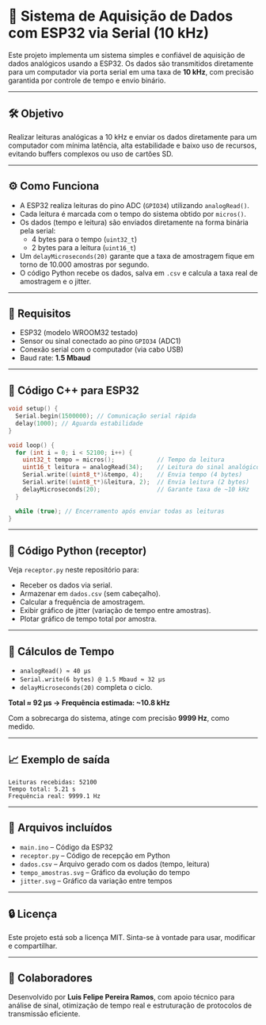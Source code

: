 
# 📡 Sistema de Aquisição de Dados com ESP32 via Serial (10 kHz)

Este projeto implementa um sistema simples e confiável de aquisição de dados analógicos usando a ESP32. Os dados são transmitidos diretamente para um computador via porta serial em uma taxa de **10 kHz**, com precisão garantida por controle de tempo e envio binário.

---

## 🛠️ Objetivo

Realizar leituras analógicas a 10 kHz e enviar os dados diretamente para um computador com mínima latência, alta estabilidade e baixo uso de recursos, evitando buffers complexos ou uso de cartões SD.

---

## ⚙️ Como Funciona

- A ESP32 realiza leituras do pino ADC (`GPIO34`) utilizando `analogRead()`.
- Cada leitura é marcada com o tempo do sistema obtido por `micros()`.
- Os dados (tempo e leitura) são enviados diretamente na forma binária pela serial:
  - 4 bytes para o tempo (`uint32_t`)
  - 2 bytes para a leitura (`uint16_t`)
- Um `delayMicroseconds(20)` garante que a taxa de amostragem fique em torno de 10.000 amostras por segundo.
- O código Python recebe os dados, salva em `.csv` e calcula a taxa real de amostragem e o jitter.

---

## 🧪 Requisitos

- ESP32 (modelo WROOM32 testado)
- Sensor ou sinal conectado ao pino `GPIO34` (ADC1)
- Conexão serial com o computador (via cabo USB)
- Baud rate: **1.5 Mbaud**

---

## 🔩 Código C++ para ESP32

```cpp
void setup() {
  Serial.begin(1500000); // Comunicação serial rápida
  delay(1000); // Aguarda estabilidade
}

void loop() {
  for (int i = 0; i < 52100; i++) {
    uint32_t tempo = micros();            // Tempo da leitura
    uint16_t leitura = analogRead(34);    // Leitura do sinal analógico
    Serial.write((uint8_t*)&tempo, 4);    // Envia tempo (4 bytes)
    Serial.write((uint8_t*)&leitura, 2);  // Envia leitura (2 bytes)
    delayMicroseconds(20);                // Garante taxa de ~10 kHz
  }

  while (true); // Encerramento após enviar todas as leituras
}
```

---

## 🐍 Código Python (receptor)

Veja `receptor.py` neste repositório para:
- Receber os dados via serial.
- Armazenar em `dados.csv` (sem cabeçalho).
- Calcular a frequência de amostragem.
- Exibir gráfico de jitter (variação de tempo entre amostras).
- Plotar gráfico de tempo total por amostra.

---

## 🧮 Cálculos de Tempo

- `analogRead() ≈ 40 µs`
- `Serial.write(6 bytes) @ 1.5 Mbaud ≈ 32 µs`
- `delayMicroseconds(20)` completa o ciclo.

**Total ≈ 92 µs → Frequência estimada: ~10.8 kHz**

Com a sobrecarga do sistema, atinge com precisão **9999 Hz**, como medido.

---

## 📈 Exemplo de saída

```plaintext
Leituras recebidas: 52100
Tempo total: 5.21 s
Frequência real: 9999.1 Hz
```

---

## 📎 Arquivos incluídos

- `main.ino` – Código da ESP32
- `receptor.py` – Código de recepção em Python
- `dados.csv` – Arquivo gerado com os dados (tempo, leitura)
- `tempo_amostras.svg` – Gráfico da evolução do tempo
- `jitter.svg` – Gráfico da variação entre tempos

---

## 🔒 Licença

Este projeto está sob a licença MIT. Sinta-se à vontade para usar, modificar e compartilhar.

---

## 🤝 Colaboradores

Desenvolvido por **Luis Felipe Pereira Ramos**, com apoio técnico para análise de sinal, otimização de tempo real e estruturação de protocolos de transmissão eficiente.
